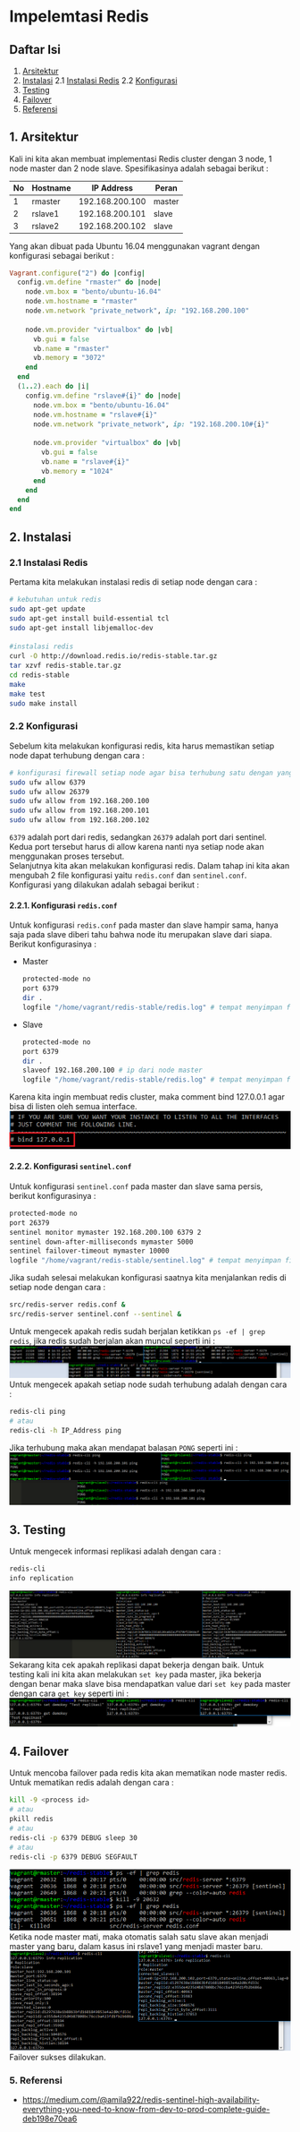 # Impelemtasi Redis
## Daftar Isi
1. [Arsitektur](#1-arsitektur)
2. [Instalasi](#2-instalasi)
   2.1 [Instalasi Redis](#21-instalasi-redis)
   2.2 [Konfigurasi](#22-konfigurasi)
3. [Testing](#3-testing)
4. [Failover](#4-failover)
5. [Referensi](#5-referensi)
## 1. Arsitektur
Kali ini kita akan membuat implementasi Redis cluster dengan 3 node, 1 node master dan 2 node slave. Spesifikasinya adalah sebagai berikut :   

| No | Hostname | IP Address | Peran |
| --- | --- | --- | --- |
| 1 | rmaster | 192.168.200.100 | master |
| 2 | rslave1 | 192.168.200.101 | slave |
| 3 | rslave2 | 192.168.200.102 | slave |   

Yang akan dibuat pada Ubuntu 16.04 menggunakan vagrant dengan konfigurasi sebagai berikut :
```ruby
Vagrant.configure("2") do |config|
  config.vm.define "rmaster" do |node|
    node.vm.box = "bento/ubuntu-16.04"
    node.vm.hostname = "rmaster"
    node.vm.network "private_network", ip: "192.168.200.100"

    node.vm.provider "virtualbox" do |vb|
      vb.gui = false
      vb.name = "rmaster"
      vb.memory = "3072"
    end
  end
  (1..2).each do |i|
    config.vm.define "rslave#{i}" do |node|
      node.vm.box = "bento/ubuntu-16.04"
      node.vm.hostname = "rslave#{i}"
      node.vm.network "private_network", ip: "192.168.200.10#{i}"

      node.vm.provider "virtualbox" do |vb|
        vb.gui = false
        vb.name = "rslave#{i}"
        vb.memory = "1024"
      end
    end
  end
end
```

## 2. Instalasi
### 2.1 Instalasi Redis
Pertama kita melakukan instalasi redis di setiap node dengan cara :
```sh
# kebutuhan untuk redis
sudo apt-get update
sudo apt-get install build-essential tcl
sudo apt-get install libjemalloc-dev

#instalasi redis
curl -O http://download.redis.io/redis-stable.tar.gz
tar xzvf redis-stable.tar.gz
cd redis-stable
make
make test
sudo make install
```
### 2.2 Konfigurasi
Sebelum kita melakukan konfigurasi redis, kita harus memastikan setiap node dapat terhubung dengan cara :
```sh
# konfigurasi firewall setiap node agar bisa terhubung satu dengan yang lain
sudo ufw allow 6379
sudo ufw allow 26379
sudo ufw allow from 192.168.200.100
sudo ufw allow from 192.168.200.101
sudo ufw allow from 192.168.200.102
```
`6379` adalah port dari redis, sedangkan `26379` adalah port dari sentinel. Kedua port tersebut harus di allow karena nanti nya setiap node akan menggunakan proses tersebut.   
Selanjutnya kita akan melakukan konfigurasi redis. Dalam tahap ini kita akan mengubah 2 file konfigurasi yaitu `redis.conf` dan `sentinel.conf`. Konfigurasi yang dilakukan adalah sebagai berikut :
#### 2.2.1. Konfigurasi `redis.conf`
Untuk konfigurasi `redis.conf` pada master dan slave hampir sama, hanya saja pada slave diberi tahu bahwa node itu merupakan slave dari siapa. Berikut konfigurasinya :
- Master
  ```sh
  protected-mode no
  port 6379
  dir .
  logfile "/home/vagrant/redis-stable/redis.log" # tempat menyimpan file log
  ```
- Slave
  ```sh
  protected-mode no
  port 6379
  dir .
  slaveof 192.168.200.100 # ip dari node master
  logfile "/home/vagrant/redis-stable/redis.log" # tempat menyimpan file log
  ```
Karena kita ingin membuat redis cluster, maka comment bind 127.0.0.1 agar bisa di listen oleh semua interface.   
![gambar1](https://github.com/tamtama17/Impelemtasi-Redis/blob/master/gambar/gambar1.png)   
#### 2.2.2. Konfigurasi `sentinel.conf`
Untuk konfigurasi `sentinel.conf` pada master dan slave sama persis, berikut konfigurasinya :
  ```sh
  protected-mode no
  port 26379
  sentinel monitor mymaster 192.168.200.100 6379 2
  sentinel down-after-milliseconds mymaster 5000
  sentinel failover-timeout mymaster 10000
  logfile "/home/vagrant/redis-stable/sentinel.log" # tempat menyimpan file log
  ```
Jika sudah selesai melakukan konfigurasi saatnya kita menjalankan redis di setiap node dengan cara :
```sh
src/redis-server redis.conf &
src/redis-server sentinel.conf --sentinel &
```
Untuk mengecek apakah redis sudah berjalan ketikkan `ps -ef | grep redis`, jika redis sudah berjalan akan muncul seperti ini :   
![gambar2](https://github.com/tamtama17/Impelemtasi-Redis/blob/master/gambar/gambar2.png)   
Untuk mengecek apakah setiap node sudah terhubung adalah dengan cara :
```sh
redis-cli ping
# atau
redis-cli -h IP_Address ping
```
Jika terhubung maka akan mendapat balasan `PONG` seperti ini :   
![gambar3](https://github.com/tamtama17/Impelemtasi-Redis/blob/master/gambar/gambar3.png)   
## 3. Testing
Untuk mengecek informasi replikasi adalah dengan cara :
```sh
redis-cli
info replication
```   
![gambar4](https://github.com/tamtama17/Impelemtasi-Redis/blob/master/gambar/gambar4.png)   
Sekarang kita cek apakah replikasi dapat bekerja dengan baik. Untuk testing kali ini kita akan melakukan `set key` pada master, jika bekerja dengan benar maka slave bisa mendapatkan value dari `set key` pada master dengan cara `get key` seperti ini :   
![gambar5](https://github.com/tamtama17/Impelemtasi-Redis/blob/master/gambar/gambar5.png)   
## 4. Failover
Untuk mencoba failover pada redis kita akan mematikan node master redis. Untuk mematikan redis adalah dengan cara :
```sh
kill -9 <process id>
# atau
pkill redis
# atau
redis-cli -p 6379 DEBUG sleep 30
# atau
redis-cli -p 6379 DEBUG SEGFAULT
```   
![gambar6](https://github.com/tamtama17/Impelemtasi-Redis/blob/master/gambar/gambar6.png)   
Ketika node master mati, maka otomatis salah satu slave akan menjadi master yang baru, dalam kasus ini rslave1 yang menjadi master baru.   
![gambar7](https://github.com/tamtama17/Impelemtasi-Redis/blob/master/gambar/gambar7.png)   
Failover sukses dilakukan.
### 5. Referensi
- https://medium.com/@amila922/redis-sentinel-high-availability-everything-you-need-to-know-from-dev-to-prod-complete-guide-deb198e70ea6